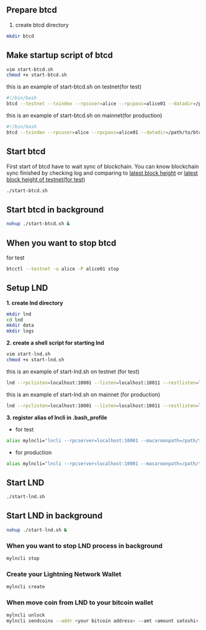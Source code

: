 ## Prepare btcd

1. create btcd directory
```bash
mkdir btcd
```

## Make startup script of btcd
```bash
vim start-btcd.sh
chmod +x start-btcd.sh
```

this is an example of start-btcd.sh on testnet(for test)
```bash
#!/bin/bash
btcd --testnet --txindex --rpcuser=alice --rpcpass=alice01 --datadir=/path/to/btcd/data
```

this is an example of start-btcd.sh on mainnet(for production)
```bash
#!/bin/bash
btcd --txindex --rpcuser=alice --rpcpass=alice01 --datadir=/path/to/btcd/data
```

## Start btcd
First start of btcd have to wait sync of blockchain.
You can know blockchain sync finished by checking log and comparing to [latest block height](https://live.blockcypher.com/btc/) or [latest block height of testnet(for test)](https://live.blockcypher.com/btc-testnet/)
```bash
./start-btcd.sh
```

## Start btcd in background
```bash
nohup ./start-btcd.sh &
```

## When you want to stop btcd
for test
```bash
btcctl --testnet -u alice -P alice01 stop
```

## Setup LND
**1. create lnd directory**
```bash
mkdir lnd
cd lnd
mkdir data
mkdir logs
```

**2. create a shell script for starting lnd**
```bash
vim start-lnd.sh
chmod +x start-lnd.sh
```

this is an example of start-lnd.sh on testnet (for test)
```bash
lnd --rpclisten=localhost:10001 --listen=localhost:10011 --restlisten=localhost:8001 --datadir=/path/to/lnd/data --logdir=/path/to/lnd/log --debuglevel=info --bitcoin.node=btcd --bitcoin.active --btcd.rpcuser=alice --btcd.rpcpass=alice01 --bitcoin.testnet
```

this is an example of start-lnd.sh on mainnet (for production)
```bash
lnd --rpclisten=localhost:10001 --listen=localhost:10011 --restlisten=localhost:8001 --datadir=/path/to/lnd/data --logdir=/path/to/lnd/log --debuglevel=info --bitcoin.node=btcd --bitcoin.active --btcd.rpcuser=alice --btcd.rpcpass=alice01 --bitcoin.mainnet
```


**3. register alias of lncli in .bash_profile**

* for test
```bash
alias mylncli="lncli --rpcserver=localhost:10001 --macaroonpath=/path/to/lnd/chain/bitcoin/testnet/admin.macaroon"
```

* for production
```bash
alias mylncli="lncli --rpcserver=localhost:10001 --macaroonpath=/path/to/lnd/chain/bitcoin/mainnet/admin.macaroon"
```
## Start LND
```bash
./start-lnd.sh
```

## Start LND in background
```bash
nohup ./start-lnd.sh &
```
### When you want to stop LND process in background
```bash
mylncli stop
```

### Create your Lightning Network Wallet
```bash
mylncli create
```

### When move coin from LND to your bitcoin wallet
```bash
mylncli unlock
mylncli sendcoins --addr <your bitcoin address> --amt <amount satoshi> --conf_target 19
```



